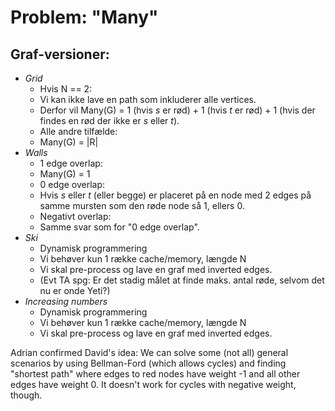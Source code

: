 # Problem: "Many"

## Graf-versioner:
* _Grid_
    * Hvis N == 2: 
    * Vi kan ikke lave en path som inkluderer alle vertices. 
    * Derfor vil Many(G) = 1 (hvis *s* er rød) + 1 (hvis *t* er rød) + 1 (hvis der findes en rød der ikke er *s* eller *t*).
   * Alle andre tilfælde: 
    * Many(G) = |R|
* _Walls_
    * 1 edge overlap: 
    * Many(G) = 1
   * 0 edge overlap: 
    * Hvis *s* eller *t* (eller begge) er placeret på en node med 2 edges på samme mursten som den røde node så 1, ellers 0.
   * Negativt overlap: 
    * Samme svar som for "0 edge overlap".
* _Ski_
    * Dynamisk programmering 
   * Vi behøver kun 1 række cache/memory, længde N
   * Vi skal pre-process og lave en graf med inverted edges.
   * (Evt TA spg: Er det stadig målet at finde maks. antal røde, selvom det nu er onde Yeti?)
* _Increasing numbers_
    * Dynamisk programmering
   * Vi behøver kun 1 række cache/memory, længde N
   * Vi skal pre-process og lave en graf med inverted edges.

Adrian confirmed David's idea: We can solve some (not all) general scenarios by using Bellman-Ford (which allows cycles) and finding "shortest path" where edges to red nodes have weight -1 and all other edges have weight 0. It doesn't work for cycles with negative weight, though.